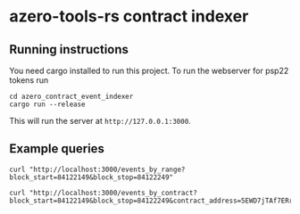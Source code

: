 # azero-tools-rs contract indexer

## Running instructions

You need cargo installed to run this project. To run the webserver for psp22 tokens run
```
cd azero_contract_event_indexer
cargo run --release
``` 
This will run the server at `http://127.0.0.1:3000`.

## Example queries

```
curl "http://localhost:3000/events_by_range?block_start=84122149&block_stop=84122249"
```


```
curl "http://localhost:3000/events_by_contract?block_start=84122149&block_stop=84122249&contract_address=5EWD7jTAf7ERr8wNA8JnaUG1tupoUx6VgoDHEGg5tis85s42"
```



